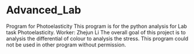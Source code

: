 # Advanced_Lab
Program for Photoelasticity
This program is for the python analysis for Lab task Photoelasticity.
Worker: Zhejun Li
The overall goal of this project is to analysis the differential of colour to analysis the stress. This program could not be used in other program without permission.
